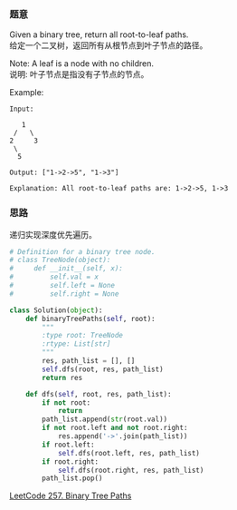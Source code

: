 ### 题意
Given a binary tree, return all root-to-leaf paths.  
给定一个二叉树，返回所有从根节点到叶子节点的路径。

Note: A leaf is a node with no children.  
说明: 叶子节点是指没有子节点的节点。

Example:
```
Input:

   1
 /   \
2     3
 \
  5

Output: ["1->2->5", "1->3"]

Explanation: All root-to-leaf paths are: 1->2->5, 1->3
```

### 思路
递归实现深度优先遍历。

```python
# Definition for a binary tree node.
# class TreeNode(object):
#     def __init__(self, x):
#         self.val = x
#         self.left = None
#         self.right = None

class Solution(object):
    def binaryTreePaths(self, root):
        """
        :type root: TreeNode
        :rtype: List[str]
        """
        res, path_list = [], []
        self.dfs(root, res, path_list)
        return res

    def dfs(self, root, res, path_list):
        if not root:
            return
        path_list.append(str(root.val))
        if not root.left and not root.right:
            res.append('->'.join(path_list))
        if root.left:
            self.dfs(root.left, res, path_list)
        if root.right:
            self.dfs(root.right, res, path_list)
        path_list.pop()
```
[LeetCode 257. Binary Tree Paths](https://leetcode.com/problems/binary-tree-paths/description/)
